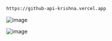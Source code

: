 ```bash
https://github-api-krishna.vercel.app

```


![image](https://github.com/Krishna-sm/github-api-vue-js/assets/105251808/00470bb4-8d88-477a-a8af-832fa3561275)


![image](https://github.com/Krishna-sm/github-api-vue-js/assets/105251808/3ccd5953-367e-4e3a-860b-1302d4e6ce7e)
